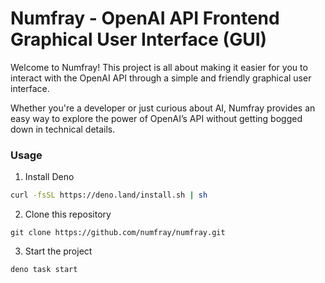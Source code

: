 # Numfray - OpenAI API Frontend Graphical User Interface (GUI)

Welcome to Numfray! This project is all about making it easier for you to
interact with the OpenAI API through a simple and friendly graphical user
interface.

Whether you're a developer or just curious about AI, Numfray provides an easy
way to explore the power of OpenAI’s API without getting bogged down in
technical details.

### Usage

1. Install Deno

```sh
curl -fsSL https://deno.land/install.sh | sh
```

2. Clone this repository

```
git clone https://github.com/numfray/numfray.git
```

3. Start the project

```
deno task start
```
